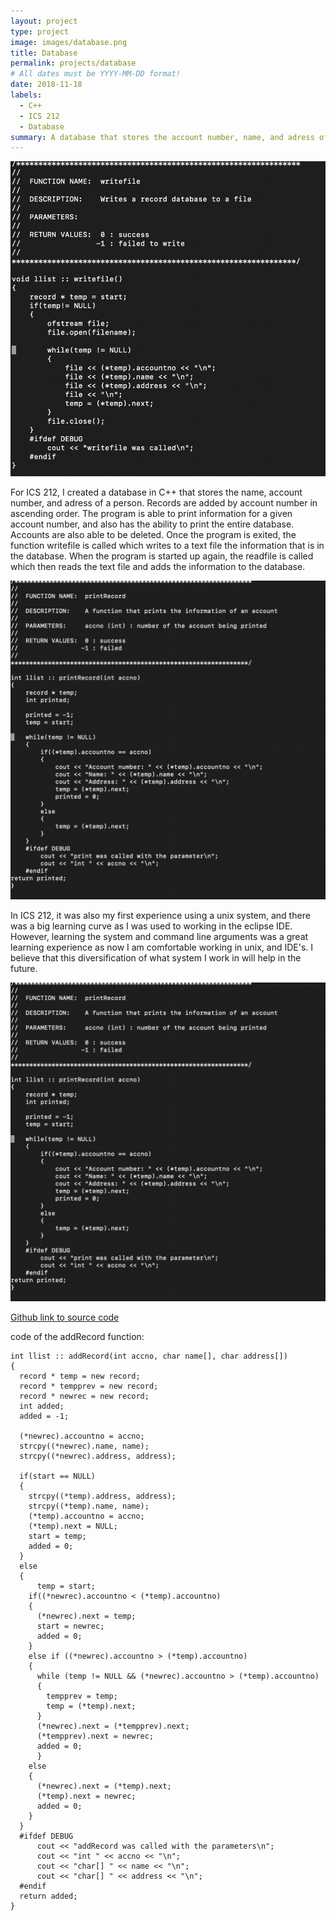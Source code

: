 ```yaml
---
layout: project
type: project
image: images/database.png
title: Database
permalink: projects/database
# All dates must be YYYY-MM-DD format!
date: 2018-11-18
labels:
  - C++
  - ICS 212
  - Database
summary: A database that stores the account number, name, and adress of a person, created in ICS 212.
---
```


<img class="ui medium right floated rounded image" src="../images/writefile.png">

For ICS 212, I created a database in C++ that stores the name, account number, and adress of a person. Records are added by account number in ascending order. The program is able to print information for a given account number, and also has the ability to print the entire database. Accounts are also able to be deleted. Once the program is exited, the function writefile is called which writes to a text file the information that is in the database. When the program is started up again, the readfile is called which then reads the text file and adds the information to the database.

<img class="ui medium left floated rounded image" src="../images/print.png">

In ICS 212, it was also my first experience using a unix system, and there was a big learning curve as I was used to working in the eclipse IDE. However, learning the system and command line arguments was a great learning experience as now I am comfortable working in unix, and IDE's. I believe that this diversification of what system I work in will help in the future.

<div class="ui medium rounded images">
  <img class="ui image" src="../images/print.png">
</div>

[Github link to source code](https://github.com/trey-sumida/212-database)

code of the addRecord function:

    int llist :: addRecord(int accno, char name[], char address[])
    {
      record * temp = new record;
      record * tempprev = new record;
      record * newrec = new record;
      int added;
      added = -1;

      (*newrec).accountno = accno;
      strcpy((*newrec).name, name);
      strcpy((*newrec).address, address);

      if(start == NULL)
      {
       	strcpy((*temp).address, address);
        strcpy((*temp).name, name);
        (*temp).accountno = accno;
        (*temp).next = NULL;
        start = temp;
        added = 0;
      }
      else
      {
     	  temp = start;
        if((*newrec).accountno < (*temp).accountno)
        {
          (*newrec).next = temp;
          start = newrec;
          added = 0;
        }
        else if ((*newrec).accountno > (*temp).accountno)
        {
          while (temp != NULL && (*newrec).accountno > (*temp).accountno)
          {
            tempprev = temp;
            temp = (*temp).next;
          }
          (*newrec).next = (*tempprev).next;
          (*tempprev).next = newrec;
          added = 0;
     	  }
        else
        {
          (*newrec).next = (*temp).next;
          (*temp).next = newrec;
          added = 0;
        }
      }
      #ifdef DEBUG
     	  cout << "addRecord was called with the parameters\n";
          cout << "int " << accno << "\n";
          cout << "char[] " << name << "\n";
          cout << "char[] " << address << "\n";
      #endif
      return added;
    }
    


